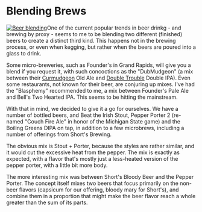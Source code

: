 Blending Brews
==============

[![Beer blending](http://www.yeastboundanddown.com/wp-content/uploads/2010/10/IMG_7956-300x203.jpg "Beer blending")](http://www.yeastboundanddown.com/wp-content/uploads/2010/10/IMG_7956.jpg)One of the current popular trends in beer drinkg - and brewing by proxy - seems to me to be blending two different (finished) beers to create a distinct third kind. This happens not in the brewing process, or even when kegging, but rather when the beers are poured into a glass to drink.

Some micro-breweries, such as Founder's in Grand Rapids, will give you a blend if you request it, with such concoctions as the "DubMudgeon" (a mix between their [Curmudgeon](http://beeradvocate.com/beer/profile/1199/24905) Old Ale and [Double Trouble](http://beeradvocate.com/beer/profile/1199/34146) Double IPA). Even some restaurants, not known for their beer, are conjuring up mixes. I've had the "Blasphemy" recommended to me, a mix between Founder's Pale Ale and Bell's Two Hearted IPA. This seems to be hitting the mainstream.

With that in mind, we decided to give it a go for ourselves. We have a number of bottled beers, and Beat the Irish Stout, Pepper Porter 2 (re-named "Couch Fire Ale" in honor of the Michigan State game) and the Boiling Greens DIPA on tap, in addition to a few microbrews, including a number of offerings from Short's Brewing.

The obvious mix is Stout + Porter, because the styles are rather similar, and it would cut the excessive heat from the pepper. The mix is exactly as expected, with a flavor that's mostly just a less-heated version of the pepper porter, with a little bit more body.

The more interesting mix was between Short's Bloody Beer and the Pepper Porter. The concept itself mixes two beers that focus primarily on the non-beer flavors (capsicum for our offering, bloody mary for Short's), and combine them in a proportion that might make the beer flavor reach a whole greater than the sum of its parts.